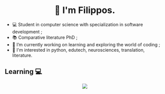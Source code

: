 <h1 align="center">👋 I'm Filippos.</h1>

* 💻 Student in computer science with specialization in software development ;
* 📚 Comparative literature PhD ;
* 🔭 I’m currently working on learning and exploring the world of coding ;
* 🧐 I'm interested in python, edutech, neurosciences, translation, literature.

## Learning :computer:
<p align="center">
  <a href="https://skillicons.dev">
    <img src="https://skillicons.dev/icons?i=py,java,js,php,html,css,mongodb,postgres" />
  </a>
</p>
